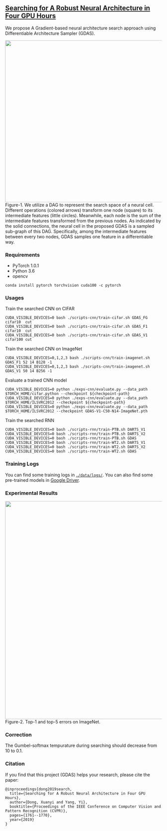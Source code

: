 ## [Searching for A Robust Neural Architecture in Four GPU Hours](http://xuanyidong.com/publication/gradient-based-diff-sampler/)

We propose A Gradient-based neural architecture search approach using Differentiable Architecture Sampler (GDAS).

<img src="https://github.com/D-X-Y/NAS-Projects/tree/master/others/GDAS/data/GDAS.png" width="520">
Figure-1. We utilize a DAG to represent the search space of a neural cell. Different operations (colored arrows) transform one node (square) to its intermediate features (little circles). Meanwhile, each node is the sum of the intermediate features transformed from the previous nodes. As indicated by the solid connections, the neural cell in the proposed GDAS is a sampled sub-graph of this DAG. Specifically, among the intermediate features between every two nodes, GDAS samples one feature in a differentiable way.

### Requirements
- PyTorch 1.0.1
- Python 3.6
- opencv
```
conda install pytorch torchvision cuda100 -c pytorch
```

### Usages

Train the searched CNN on CIFAR
```
CUDA_VISIBLE_DEVICES=0 bash ./scripts-cnn/train-cifar.sh GDAS_FG cifar10  cut
CUDA_VISIBLE_DEVICES=0 bash ./scripts-cnn/train-cifar.sh GDAS_F1 cifar10  cut
CUDA_VISIBLE_DEVICES=0 bash ./scripts-cnn/train-cifar.sh GDAS_V1 cifar100 cut
```

Train the searched CNN on ImageNet
```
CUDA_VISIBLE_DEVICES=0,1,2,3 bash ./scripts-cnn/train-imagenet.sh GDAS_F1 52 14 B128 -1
CUDA_VISIBLE_DEVICES=0,1,2,3 bash ./scripts-cnn/train-imagenet.sh GDAS_V1 50 14 B256 -1
```

Evaluate a trained CNN model
```
CUDA_VISIBLE_DEVICES=0 python ./exps-cnn/evaluate.py --data_path  $TORCH_HOME/cifar.python --checkpoint ${checkpoint-path}
CUDA_VISIBLE_DEVICES=0 python ./exps-cnn/evaluate.py --data_path  $TORCH_HOME/ILSVRC2012 --checkpoint ${checkpoint-path}
CUDA_VISIBLE_DEVICES=0 python ./exps-cnn/evaluate.py --data_path  $TORCH_HOME/ILSVRC2012 --checkpoint GDAS-V1-C50-N14-ImageNet.pth
```

Train the searched RNN
```
CUDA_VISIBLE_DEVICES=0 bash ./scripts-rnn/train-PTB.sh DARTS_V1
CUDA_VISIBLE_DEVICES=0 bash ./scripts-rnn/train-PTB.sh DARTS_V2
CUDA_VISIBLE_DEVICES=0 bash ./scripts-rnn/train-PTB.sh GDAS
CUDA_VISIBLE_DEVICES=0 bash ./scripts-rnn/train-WT2.sh DARTS_V1
CUDA_VISIBLE_DEVICES=0 bash ./scripts-rnn/train-WT2.sh DARTS_V2
CUDA_VISIBLE_DEVICES=0 bash ./scripts-rnn/train-WT2.sh GDAS
```

### Training Logs
You can find some training logs in [`./data/logs/`](https://github.com/D-X-Y/NAS-Projects/tree/master/others/GDAS/data/logs).
You can also find some pre-trained models in [Google Driver](https://drive.google.com/open?id=1Ofhc49xC1PLIX4O708gJZ1ugzz4td_RJ).


### Experimental Results
<img src="https://github.com/D-X-Y/NAS-Projects/tree/master/others/GDAS/data/imagenet-results.png" width="700">
Figure-2. Top-1 and top-5 errors on ImageNet.


### Correction

The Gumbel-softmax tempurature during searching should decrease from 10 to 0.1.

### Citation
If you find that this project (GDAS) helps your research, please cite the paper:
```
@inproceedings{dong2019search,
  title={Searching for A Robust Neural Architecture in Four GPU Hours},
  author={Dong, Xuanyi and Yang, Yi},
  booktitle={Proceedings of the IEEE Conference on Computer Vision and Pattern Recognition (CVPR)},
  pages={1761--1770},
  year={2019}
}
```
